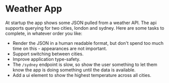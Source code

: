 # Weather App

At startup the app shows some JSON pulled from a weather API. The api supports querying for two cities, london and sydney. Here are some tasks to complete, in whatever order you like:

- Render the JSON in a human readable format, but don't spend too much time on this - appearances are not important.
- Support switching between cities.
- Improve application type-safety.
- The `/sydney` endpoint is slow, so show the user something to let them know the app is doing something until the data is available.
- Add a ui element to show the highest temperature across all cities.

